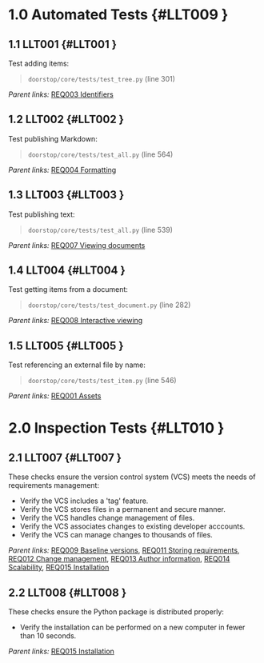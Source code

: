 # 1.0 Automated Tests {#LLT009 }

## 1.1 LLT001 {#LLT001 }

Test adding items:

> `doorstop/core/tests/test_tree.py` (line 301)

*Parent links:* [REQ003 Identifiers](REQ.html#REQ003)

## 1.2 LLT002 {#LLT002 }

Test publishing Markdown:

> `doorstop/core/tests/test_all.py` (line 564)

*Parent links:* [REQ004 Formatting](REQ.html#REQ004)

## 1.3 LLT003 {#LLT003 }

Test publishing text:

> `doorstop/core/tests/test_all.py` (line 539)

*Parent links:* [REQ007 Viewing documents](REQ.html#REQ007)

## 1.4 LLT004 {#LLT004 }

Test getting items from a document:

> `doorstop/core/tests/test_document.py` (line 282)

*Parent links:* [REQ008 Interactive viewing](REQ.html#REQ008)

## 1.5 LLT005 {#LLT005 }

Test referencing an external file by name:

> `doorstop/core/tests/test_item.py` (line 546)

*Parent links:* [REQ001 Assets](REQ.html#REQ001)

# 2.0 Inspection Tests {#LLT010 }

## 2.1 LLT007 {#LLT007 }

These checks ensure the version control system (VCS) meets the needs of
requirements management:

- Verify the VCS includes a 'tag' feature.
- Verify the VCS stores files in a permanent and secure manner.
- Verify the VCS handles change management of files.
- Verify the VCS associates changes to existing developer acccounts.
- Verify the VCS can manage changes to thousands of files.

*Parent links:* [REQ009 Baseline versions](REQ.html#REQ009), [REQ011 Storing requirements](REQ.html#REQ011), [REQ012 Change management](REQ.html#REQ012), [REQ013 Author information](REQ.html#REQ013), [REQ014 Scalability](REQ.html#REQ014), [REQ015 Installation](REQ.html#REQ015)

## 2.2 LLT008 {#LLT008 }

These checks ensure the Python package is distributed properly:

- Verify the installation can be performed on a new computer in fewer than 10
seconds.

*Parent links:* [REQ015 Installation](REQ.html#REQ015)

